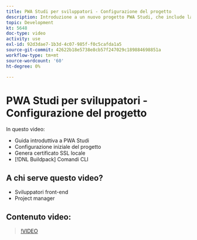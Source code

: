 ```yaml
---
title: PWA Studi per sviluppatori - Configurazione del progetto
description: Introduzione a un nuovo progetto PWA Studi, che include la generazione di un certificato SSL locale e dei comandi CLI del pacchetto di compilazione.
topic: Development
kt: 5648
doc-type: video
activity: use
exl-id: 92d3dae7-1b3d-4c07-985f-f0c5cafda1a5
source-git-commit: 42622b18e5738e8cb57f247029c189884698851a
workflow-type: tm+mt
source-wordcount: '60'
ht-degree: 0%

---
```


# PWA Studi per sviluppatori - Configurazione del progetto

In questo video:

- Guida introduttiva a PWA Studi
- Configurazione iniziale del progetto
- Genera certificato SSL locale
- [!DNL Buildpack] Comandi CLI

## A chi serve questo video?

- Sviluppatori front-end
- Project manager

## Contenuto video:

>[!VIDEO](https://video.tv.adobe.com/v/35719?quality=12&learn=on)
